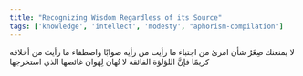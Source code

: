 ```yaml
---
title: "Recognizing Wisdom Regardless of its Source"
tags: ['knowledge', 'intellect', 'modesty', "aphorism-compilation"]
---
```


 لا يمنعنك صِغَرُ شأن امرئ من اجتباء ما رأيت من رأيه صوابًا واصطفاء ما رأيتَ من أخلاقه كريمًا فإنَّ اللؤلؤة الفائقة لا تُهان لِهَوان غائصها الذي استخرجها
